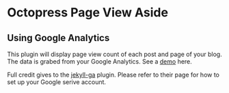 # Octopress Page View Aside 
## Using Google Analytics

This plugin will display page view count of each post and page of your blog. The
data is grabed from your Google Analytics. See a [demo][demo] here.

Full credit gives to the [jekyll-ga][ga] plugin. Please refer to their page for
how to set up your Google serive account.

[demo]: jhshi.me
[ga]: https://github.com/developmentseed/jekyll-ga
